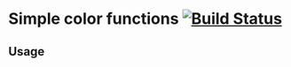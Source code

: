 # Simple color functions [![Build Status][ci-img]][ci]

[ci-img]:  https://travis-ci.org/rajdee/simple-color-functions.svg
[ci]:      https://travis-ci.org/rajdee/simple-color-functions

## Usage
